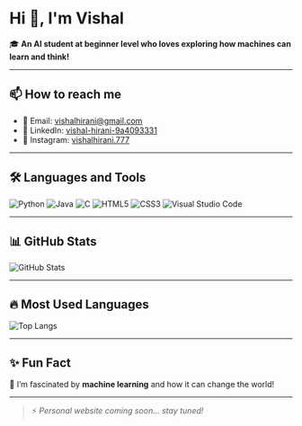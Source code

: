 # Hi 👋, I'm Vishal
🎓 **An AI student at beginner level who loves exploring how machines can learn and think!**

---

## 📫 **How to reach me**
- 📧 Email: vishalhirani@gmail.com
- 💼 LinkedIn: [vishal-hirani-9a4093331](https://www.linkedin.com/in/vishal-hirani-9a4093331)
- 📸 Instagram: [vishalhirani.777](https://www.instagram.com/vishalhirani.777?igsh=ZGUzMzM3NWJiOQ==)

---

## 🛠 **Languages and Tools**
![Python](https://img.shields.io/badge/Python-3776AB?style=for-the-badge&logo=python&logoColor=white)
![Java](https://img.shields.io/badge/Java-007396?style=for-the-badge&logo=java&logoColor=white)
![C](https://img.shields.io/badge/C-00599C?style=for-the-badge&logo=c&logoColor=white)
![HTML5](https://img.shields.io/badge/HTML5-E34F26?style=for-the-badge&logo=html5&logoColor=white)
![CSS3](https://img.shields.io/badge/CSS3-1572B6?style=for-the-badge&logo=css3&logoColor=white)
![Visual Studio Code](https://img.shields.io/badge/VSCode-007ACC?style=for-the-badge&logo=visual-studio-code&logoColor=white)

---

## 📊 **GitHub Stats**
![GitHub Stats](https://github-readme-stats.vercel.app/api?username=vishalhirani978&show_icons=true&theme=radical)

---

## 🔥 **Most Used Languages**
![Top Langs](https://github-readme-stats.vercel.app/api/top-langs/?username=vishalhirani978&layout=compact&theme=radical)

---

## ✨ **Fun Fact**
🤖 I’m fascinated by **machine learning** and how it can change the world!

---

> ⚡ *Personal website coming soon... stay tuned!*
